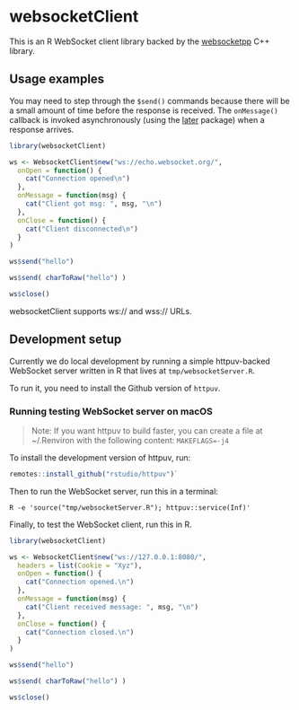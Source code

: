 websocketClient
===============

This is an R WebSocket client library backed by the [websocketpp](https://github.com/zaphoyd/websocketpp) C++ library.

## Usage examples

You may need to step through the `$send()` commands because there will be a small amount of time before the response is received. The `onMessage()` callback is invoked asynchronously (using the [later](https://github.com/r-lib/later) package) when a response arrives.
 
```R
library(websocketClient)

ws <- WebsocketClient$new("ws://echo.websocket.org/",
  onOpen = function() {
    cat("Connection opened\n")
  },
  onMessage = function(msg) {
    cat("Client got msg: ", msg, "\n")
  },
  onClose = function() {
    cat("Client disconnected\n")
  }
)

ws$send("hello")

ws$send( charToRaw("hello") )

ws$close()
```

websocketClient supports ws:// and wss:// URLs.

## Development setup

Currently we do local development by running a simple httpuv-backed WebSocket server written in R that lives at `tmp/websocketServer.R`.

To run it, you need to install the Github version of `httpuv`.

### Running testing WebSocket server on macOS

> Note: If you want httpuv to build faster, you can create a file at ~/.Renviron with the following content: `MAKEFLAGS=-j4`

To install the development version of httpuv, run:

```R
remotes::install_github("rstudio/httpuv")`
```

Then to run the WebSocket server, run this in a terminal:

```
R -e 'source("tmp/websocketServer.R"); httpuv::service(Inf)'
```

Finally, to test the WebSocket client, run this in R.

```R
library(websocketClient)

ws <- WebsocketClient$new("ws://127.0.0.1:8080/",
  headers = list(Cookie = "Xyz"),
  onOpen = function() {
    cat("Connection opened.\n")
  },
  onMessage = function(msg) {
    cat("Client received message: ", msg, "\n")
  },
  onClose = function() {
    cat("Connection closed.\n")
  }
)

ws$send("hello")

ws$send( charToRaw("hello") )

ws$close()
```

